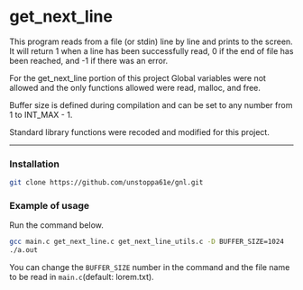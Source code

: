 # get_next_line
This program reads from a file (or stdin) line by line and prints to the screen. <br>It will return 1 when a line has been successfully read, 0 if the end of file has been reached, and -1 if there was an error.

For the get_next_line portion of this project Global variables were not allowed and the only functions allowed were read, malloc, and free.

Buffer size is defined during compilation and can be set to any number from 1 to INT_MAX - 1.

Standard library functions were recoded and modified for this project.

----
### Installation
```bash
git clone https://github.com/unstoppa61e/gnl.git
```

### Example of usage 
Run the command below.
```bash
gcc main.c get_next_line.c get_next_line_utils.c -D BUFFER_SIZE=1024
./a.out
```
You can change the `BUFFER_SIZE` number in the command and the file name to be read in `main.c`(default: lorem.txt).
